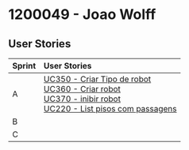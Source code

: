 # 1200049 - Joao Wolff

## User Stories

| Sprint | User Stories                                                                                                                                                                                                                                                                                                                                                                                                                                                                                                                     |
|:-------|:---------------------------------------------------------------------------------------------------------------------------------------------------------------------------------------------------------------------------------------------------------------------------------------------------------------------------------------------------------------------------------------------------------------------------------------------------------------------------------------------------------------------------------|
| A      | [UC350 - Criar Tipo de robot](../../UserStories/UC350_criarTipoRobot/UC350_criarTipoRobot.md)<br/> [UC360 - Criar robot](../../UserStories/UC360_criarRobots/UC360_criarRobots.md)<br/>[UC370 - inibir robot](../../UserStories/UC370_ihibitRobot/UC370_ihibitRobot.md)<br/>[UC220 - List pisos com passagens](../../UserStories/UC220_getFloorsWithPassage/UC220_getFloorsWithPassage.md)<br/>|
| B      |                                                                                                                                                                                                                                                                                                                                                                                                                                                                                                                                  |
| C      |                                                                                                                                                                                                                                                                                                                                                                                                                                                                                                                                  |